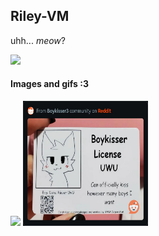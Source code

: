 ## Riley-VM
uhh... *meow*?

![](https://hit.yhype.me/github/profile?account_id=140417722)

#### Images and gifs :3
![](https://cdn.riley-vm.com/cdn-cgi/image/width=200,height=200/meow.gif) <img src="assets/RDT_20250812_0446357293552851146446262.jpg" width="200" height="200">

